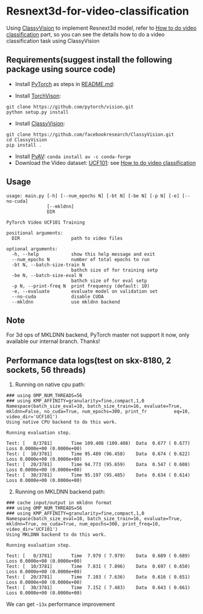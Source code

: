 # Resnext3d-for-video-classification
Using [ClassyVision](https://github.com/facebookresearch/ClassyVision) to implement Resnext3d model, refer to [How to do video classification](https://classyvision.ai/tutorials/video_classification) part, so you can see the details how to do a video classification task using ClassyVision

## Requirements(suggest install the following package using source code)

- Install [PyTorch](https://github.com/pytorch/pytorch) as steps in [README.md](https://github.com/pytorch/pytorch/blob/master/README.md#installation):

- Install [TorchVison](https://github.com/pytorch/vision):
```
git clone https://github.com/pytorch/vision.git
python setup.py install
```
- Install [ClassyVision](https://github.com/facebookresearch/ClassyVision):
```
git clone https://github.com/facebookresearch/ClassyVision.git
cd ClassyVision
pip install .
```
- Install [PyAV](https://github.com/mikeboers/PyAV): `conda install av -c conda-forge`
- Download the Video dataset: [UCF101](https://www.crcv.ucf.edu/data/UCF101.php): see [How to do video classification](https://classyvision.ai/tutorials/video_classification)
  
## Usage
```
usage: main.py [-h] [--num_epochs N] [-bt N] [-be N] [-p N] [-e] [--no-cuda]
               [--mkldnn]
               DIR

PyTorch Video UCF101 Training

positional arguments:
  DIR                   path to video files

optional arguments:
  -h, --help            show this help message and exit
  --num_epochs N        number of total epochs to run
  -bt N, --batch-size-train N
                        bathch size of for training setp
  -be N, --batch-size-eval N
                        bathch size of for eval setp
  -p N, --print-freq N  print frequency (default: 10)
  -e, --evaluate        evaluate model on validation set
  --no-cuda             disable CUDA
  --mkldnn              use mkldnn backend
```
## Note
For 3d ops of MKLDNN backend, PyTorch master not support it now, only available our internal branch. Thanks!

## Performance data logs(test on skx-8180, 2 sockets, 56 threads)
1. Running on native cpu path:
```
### using OMP_NUM_THREADS=56
### using KMP_AFFINITY=granularity=fine,compact,1,0
Namespace(batch_size_eval=10, batch_size_train=16, evaluate=True, mkldnn=False, no_cuda=True, num_epochs=300, print_fr          eq=10, video_dir='UCF101')
Using native CPU backend to do this work.

Running evaluation step.

Test: [   0/3781]       Time 109.408 (109.408)  Data  0.677 ( 0.677)    Loss 0.0000e+00 (0.0000e+00)
Test: [  10/3781]       Time 95.489 (96.458)    Data  0.674 ( 0.622)    Loss 0.0000e+00 (0.0000e+00)
Test: [  20/3781]       Time 94.773 (95.659)    Data  0.547 ( 0.608)    Loss 0.0000e+00 (0.0000e+00)
Test: [  30/3781]       Time 95.197 (95.485)    Data  0.634 ( 0.614)    Loss 0.0000e+00 (0.0000e+00)
```
2. Running on MKLDNN backend path:
```
### cache input/output in mkldnn format
### using OMP_NUM_THREADS=56
### using KMP_AFFINITY=granularity=fine,compact,1,0
Namespace(batch_size_eval=10, batch_size_train=16, evaluate=True, mkldnn=True, no_cuda=True, num_epochs=300, print_freq=10, video_dir='UCF101')
Using MKLDNN backend to do this work.

Running evaluation step.

Test: [   0/3781]       Time  7.979 ( 7.979)    Data  0.689 ( 0.689)    Loss 0.0000e+00 (0.0000e+00)
Test: [  10/3781]       Time  7.831 ( 7.896)    Data  0.697 ( 0.650)    Loss 0.0000e+00 (0.0000e+00)
Test: [  20/3781]       Time  7.103 ( 7.636)    Data  0.616 ( 0.651)    Loss 0.0000e+00 (0.0000e+00)
Test: [  30/3781]       Time  7.152 ( 7.483)    Data  0.643 ( 0.661)    Loss 0.0000e+00 (0.0000e+00)
```
We can get `~13x` performance improvement
